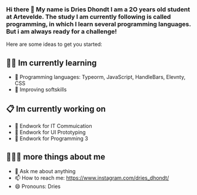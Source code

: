 ### Hi there 👋 My name is Dries Dhondt I am a 2O years old student at Artevelde. The study I am currently following is called programming, in which I learn several programming languages. But i am always ready for a challenge! 

Here are some ideas to get you started:






## :student: Im currently learning

- 🔭 Programming languages: Typeorm, JavaScript, HandleBars, Elevnty, CSS
- 🔭 Improving softskills


## 📋 Im currently working on

- 🌱 Endwork for IT Commuication
- 🌱 Endwork for UI Prototyping
- 🌱 Endwork for Programming 3

## 👨🏼‍💻 more things about me

- 💬 Ask me about anything
- 📫 How to reach me: https://www.instagram.com/dries_dhondt/
- 😄 Pronouns: Dries
